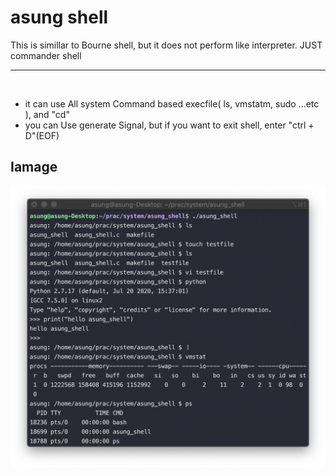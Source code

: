# asung shell

This is simillar to Bourne shell, but it does not perform like interpreter. JUST commander shell

---------------------------------
<br>

* it can use All system Command based execfile( ls, vmstatm, sudo ...etc ), and "cd"
* you can Use generate Signal, but if you want to exit shell, enter "ctrl + D"(EOF)


## Iamage
![example.png](example.png)
